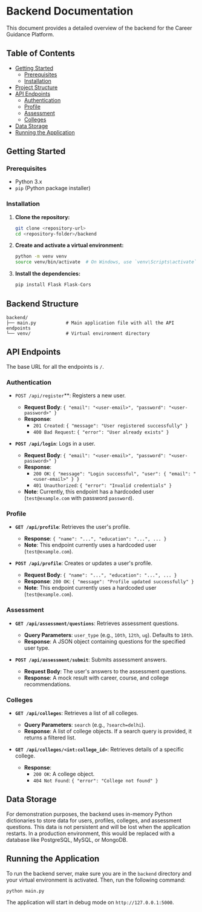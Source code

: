 # Backend Documentation

This document provides a detailed overview of the backend for the Career Guidance Platform.

## Table of Contents

- [Getting Started](#getting-started)
  - [Prerequisites](#prerequisites)
  - [Installation](#installation)
- [Project Structure](#project-structure)
- [API Endpoints](#api-endpoints)
  - [Authentication](#authentication)
  - [Profile](#profile)
  - [Assessment](#assessment)
  - [Colleges](#colleges)
- [Data Storage](#data-storage)
- [Running the Application](#running-the-application)

## Getting Started

### Prerequisites

- Python 3.x
- `pip` (Python package installer)

### Installation

1.  **Clone the repository:**
    ```bash
    git clone <repository-url>
    cd <repository-folder>/backend
    ```

2.  **Create and activate a virtual environment:**
    ```bash
    python -m venv venv
    source venv/bin/activate  # On Windows, use `venv\Scripts\activate`
    ```

3.  **Install the dependencies:**
    ```bash
    pip install Flask Flask-Cors
    ```

## Backend Structure

```
backend/
├── main.py           # Main application file with all the API endpoints
└── venv/             # Virtual environment directory
```


## API Endpoints

The base URL for all the endpoints is `/`.

### Authentication

- `POST /api/register`**: Registers a new user.
  - **Request Body**: `{ "email": "<user-email>", "password": "<user-password>" }`
  - **Response**:
    - `201 Created`: `{ "message": "User registered successfully" }`
    - `400 Bad Request`: `{ "error": "User already exists" }`

- **`POST /api/login`**: Logs in a user.
  - **Request Body**: `{ "email": "<user-email>", "password": "<user-password>" }`
  - **Response**:
    - `200 OK`: `{ "message": "Login successful", "user": { "email": "<user-email>" } }`
    - `401 Unauthorized`: `{ "error": "Invalid credentials" }`
  - **Note**: Currently, this endpoint has a hardcoded user (`test@example.com` with password `password`).

### Profile

- **`GET /api/profile`**: Retrieves the user's profile.
  - **Response**: `{ "name": "...", "education": "...", ... }`
  - **Note**: This endpoint currently uses a hardcoded user (`test@example.com`).

- **`POST /api/profile`**: Creates or updates a user's profile.
  - **Request Body**: `{ "name": "...", "education": "...", ... }`
  - **Response**: `200 OK`: `{ "message": "Profile updated successfully" }`
  - **Note**: This endpoint currently uses a hardcoded user (`test@example.com`).

### Assessment

- **`GET /api/assessment/questions`**: Retrieves assessment questions.
  - **Query Parameters**: `user_type` (e.g., `10th`, `12th`, `ug`). Defaults to `10th`.
  - **Response**: A JSON object containing questions for the specified user type.

- **`POST /api/assessment/submit`**: Submits assessment answers.
  - **Request Body**: The user's answers to the assessment questions.
  - **Response**: A mock result with career, course, and college recommendations.

### Colleges

- **`GET /api/colleges`**: Retrieves a list of all colleges.
  - **Query Parameters**: `search` (e.g., `?search=delhi`).
  - **Response**: A list of college objects. If a search query is provided, it returns a filtered list.

- **`GET /api/colleges/<int:college_id>`**: Retrieves details of a specific college.
  - **Response**:
    - `200 OK`: A college object.
    - `404 Not Found`: `{ "error": "College not found" }`

## Data Storage

For demonstration purposes, the backend uses in-memory Python dictionaries to store data for users, profiles, colleges, and assessment questions. This data is not persistent and will be lost when the application restarts. In a production environment, this would be replaced with a database like PostgreSQL, MySQL, or MongoDB.

## Running the Application

To run the backend server, make sure you are in the `backend` directory and your virtual environment is activated. Then, run the following command:

```bash
python main.py
```

The application will start in debug mode on `http://127.0.0.1:5000`.
